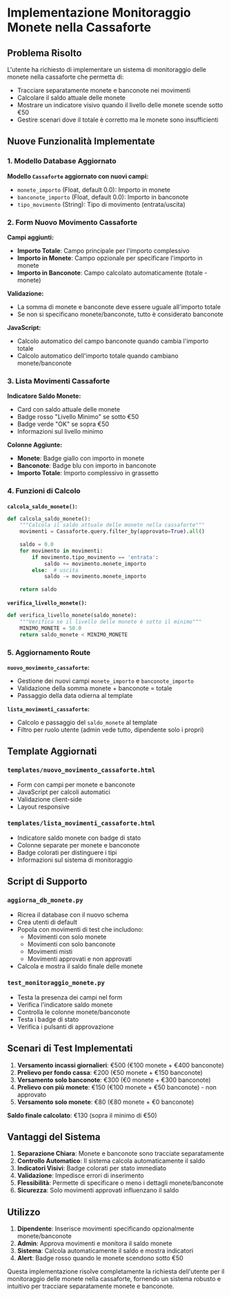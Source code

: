 # Implementazione Monitoraggio Monete nella Cassaforte

## Problema Risolto

L'utente ha richiesto di implementare un sistema di monitoraggio delle monete nella cassaforte che permetta di:
- Tracciare separatamente monete e banconote nei movimenti
- Calcolare il saldo attuale delle monete
- Mostrare un indicatore visivo quando il livello delle monete scende sotto €50
- Gestire scenari dove il totale è corretto ma le monete sono insufficienti

## Nuove Funzionalità Implementate

### 1. Modello Database Aggiornato

**Modello `Cassaforte` aggiornato con nuovi campi:**
- `monete_importo` (Float, default 0.0): Importo in monete
- `banconote_importo` (Float, default 0.0): Importo in banconote
- `tipo_movimento` (String): Tipo di movimento (entrata/uscita)

### 2. Form Nuovo Movimento Cassaforte

**Campi aggiunti:**
- **Importo Totale**: Campo principale per l'importo complessivo
- **Importo in Monete**: Campo opzionale per specificare l'importo in monete
- **Importo in Banconote**: Campo calcolato automaticamente (totale - monete)

**Validazione:**
- La somma di monete e banconote deve essere uguale all'importo totale
- Se non si specificano monete/banconote, tutto è considerato banconote

**JavaScript:**
- Calcolo automatico del campo banconote quando cambia l'importo totale
- Calcolo automatico dell'importo totale quando cambiano monete/banconote

### 3. Lista Movimenti Cassaforte

**Indicatore Saldo Monete:**
- Card con saldo attuale delle monete
- Badge rosso "Livello Minimo" se sotto €50
- Badge verde "OK" se sopra €50
- Informazioni sul livello minimo

**Colonne Aggiunte:**
- **Monete**: Badge giallo con importo in monete
- **Banconote**: Badge blu con importo in banconote
- **Importo Totale**: Importo complessivo in grassetto

### 4. Funzioni di Calcolo

**`calcola_saldo_monete()`:**
```python
def calcola_saldo_monete():
    """Calcola il saldo attuale delle monete nella cassaforte"""
    movimenti = Cassaforte.query.filter_by(approvato=True).all()
    
    saldo = 0.0
    for movimento in movimenti:
        if movimento.tipo_movimento == 'entrata':
            saldo += movimento.monete_importo
        else:  # uscita
            saldo -= movimento.monete_importo
    
    return saldo
```

**`verifica_livello_monete()`:**
```python
def verifica_livello_monete(saldo_monete):
    """Verifica se il livello delle monete è sotto il minimo"""
    MINIMO_MONETE = 50.0
    return saldo_monete < MINIMO_MONETE
```

### 5. Aggiornamento Route

**`nuovo_movimento_cassaforte`:**
- Gestione dei nuovi campi `monete_importo` e `banconote_importo`
- Validazione della somma monete + banconote = totale
- Passaggio della data odierna al template

**`lista_movimenti_cassaforte`:**
- Calcolo e passaggio del `saldo_monete` al template
- Filtro per ruolo utente (admin vede tutto, dipendente solo i propri)

## Template Aggiornati

### `templates/nuovo_movimento_cassaforte.html`
- Form con campi per monete e banconote
- JavaScript per calcoli automatici
- Validazione client-side
- Layout responsive

### `templates/lista_movimenti_cassaforte.html`
- Indicatore saldo monete con badge di stato
- Colonne separate per monete e banconote
- Badge colorati per distinguere i tipi
- Informazioni sul sistema di monitoraggio

## Script di Supporto

### `aggiorna_db_monete.py`
- Ricrea il database con il nuovo schema
- Crea utenti di default
- Popola con movimenti di test che includono:
  - Movimenti con solo monete
  - Movimenti con solo banconote
  - Movimenti misti
  - Movimenti approvati e non approvati
- Calcola e mostra il saldo finale delle monete

### `test_monitoraggio_monete.py`
- Testa la presenza dei campi nel form
- Verifica l'indicatore saldo monete
- Controlla le colonne monete/banconote
- Testa i badge di stato
- Verifica i pulsanti di approvazione

## Scenari di Test Implementati

1. **Versamento incassi giornalieri**: €500 (€100 monete + €400 banconote)
2. **Prelievo per fondo cassa**: €200 (€50 monete + €150 banconote)
3. **Versamento solo banconote**: €300 (€0 monete + €300 banconote)
4. **Prelievo con più monete**: €150 (€100 monete + €50 banconote) - non approvato
5. **Versamento solo monete**: €80 (€80 monete + €0 banconote)

**Saldo finale calcolato**: €130 (sopra il minimo di €50)

## Vantaggi del Sistema

1. **Separazione Chiara**: Monete e banconote sono tracciate separatamente
2. **Controllo Automatico**: Il sistema calcola automaticamente il saldo
3. **Indicatori Visivi**: Badge colorati per stato immediato
4. **Validazione**: Impedisce errori di inserimento
5. **Flessibilità**: Permette di specificare o meno i dettagli monete/banconote
6. **Sicurezza**: Solo movimenti approvati influenzano il saldo

## Utilizzo

1. **Dipendente**: Inserisce movimenti specificando opzionalmente monete/banconote
2. **Admin**: Approva movimenti e monitora il saldo monete
3. **Sistema**: Calcola automaticamente il saldo e mostra indicatori
4. **Alert**: Badge rosso quando le monete scendono sotto €50

Questa implementazione risolve completamente la richiesta dell'utente per il monitoraggio delle monete nella cassaforte, fornendo un sistema robusto e intuitivo per tracciare separatamente monete e banconote. 